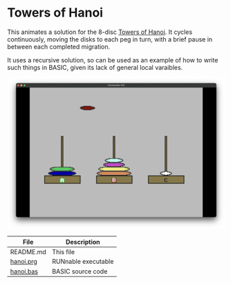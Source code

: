 # Towers of Hanoi

This animates a solution for the 8-disc [Towers of Hanoi](https://en.wikipedia.org/wiki/Towers_of_Hanoi). It cycles continuously, moving the disks to each peg
in turn, with a brief pause in between each completed migration.

It uses a recursive solution, so can be used as an example of how to write
such things in BASIC, given its lack of general local varaibles.

![screenshot](screenshot.png)

|File |Description|
|--------|-----------|
| README.md  | This file |
| [hanoi.prg](hanoi.prg) | RUNnable executable |
| [hanoi.bas](hanoi.bas) | BASIC source code
